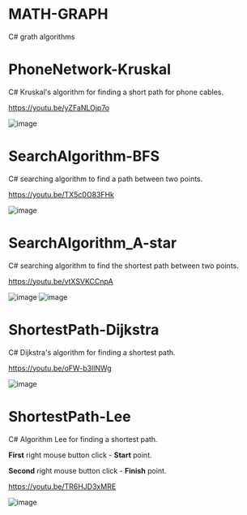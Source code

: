 # MATH-GRAPH
 C# grath algorithms

# PhoneNetwork-Kruskal

C# Kruskal's algorithm for finding a short path for phone cables.

https://youtu.be/yZFaNLOjp7o

![image](https://github.com/tltrus/MATH-GRAPH/assets/77125487/aa76674e-5241-4c70-a654-a991f1b53bf9)


# SearchAlgorithm-BFS

C# searching algorithm to find a path between two points.

https://youtu.be/TX5c0O83FHk

![image](https://github.com/tltrus/MATH-GRAPH/assets/77125487/c82eacca-d72f-4126-91e2-b6a2f469b4a4)


# SearchAlgorithm_A-star

C# searching algorithm to find the shortest path between two points.

https://youtu.be/vtXSVKCCnpA

![image](https://github.com/tltrus/MATH-GRAPH/assets/77125487/f31a5b66-e890-42f9-b425-dd0a977113ed)
![image](https://github.com/tltrus/MATH-GRAPH/assets/77125487/3b3d123b-e0ad-49b0-bfc5-cf1ff8808d44)


# ShortestPath-Dijkstra

C# Dijkstra's algorithm for finding a shortest path.

https://youtu.be/oFW-b3IlNWg

![image](https://github.com/tltrus/MATH-GRAPH/assets/77125487/d5fbe348-2224-4441-b112-0ff260281090)


# ShortestPath-Lee

C# Algorithm Lee for finding a shortest path.

**First** right mouse button click - **Start** point. 

**Second** right mouse button click - **Finish** point. 

https://youtu.be/TR6HJD3xMRE

![image](https://github.com/tltrus/MATH-GRAPH/assets/77125487/fc473521-0c11-469d-8d5f-59d55d2246cd)
